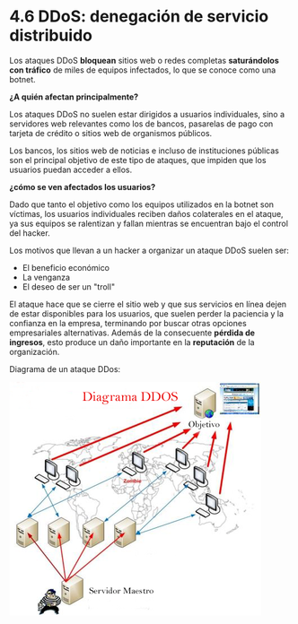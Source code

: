 # 4.6 DDoS: denegación de servicio distribuido

Los ataques DDoS **bloquean** sitios web o redes completas **saturándolos con tráfico** de miles de equipos infectados, lo que se conoce como una botnet.

**¿A quién afectan principalmente?**

Los ataques DDoS no suelen estar dirigidos a usuarios individuales, sino a servidores web relevantes como los de bancos, pasarelas de pago con tarjeta de crédito o sitios web de organismos públicos. 

Los bancos, los sitios web de noticias e incluso de instituciones públicas son el principal objetivo de este tipo de ataques, que impiden que los usuarios puedan acceder a ellos.

**¿cómo se ven afectados los usuarios?**

Dado que tanto el objetivo como los equipos utilizados en la botnet son víctimas, los usuarios individuales reciben daños colaterales en el ataque, ya sus equipos se ralentizan y fallan mientras se encuentran bajo el control del hacker.

Los motivos que llevan a un hacker a organizar un ataque DDoS suelen ser:

- El beneficio económico
- La venganza
- El deseo de ser un "troll"

El ataque hace que se cierre el sitio web y que sus servicios en línea dejen de estar disponibles para los usuarios, que suelen perder la paciencia y la confianza en la empresa, terminando por buscar otras opciones empresariales alternativas. Además de la consecuente **pérdida de ingresos**, esto produce un daño importante en la **reputación** de la organización.

Diagrama de un ataque DDos:

![](img/2019-11-27-08-42-02.png)

